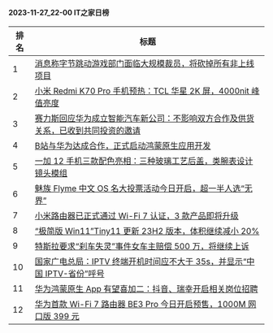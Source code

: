 #### 2023-11-27_22-00  IT之家日榜

| 排名 | 标题|
| --- | ---|
| 1 | [消息称字节跳动游戏部门面临大规模裁员，将砍掉所有非上线项目](https://www.ithome.com/0/735/164.htm) |
| 2 | [小米 Redmi K70 Pro 手机预热：TCL 华星 2K 屏，4000nit 峰值亮度](https://www.ithome.com/0/735/216.htm) |
| 3 | [赛力斯回应华为成立智能汽车新公司：不影响双方合作及供货关系，已收到共同投资的邀请](https://www.ithome.com/0/735/165.htm) |
| 4 | [B站与华为达成合作，正式启动鸿蒙原生应用开发](https://www.ithome.com/0/735/244.htm) |
| 5 | [一加 12 手机三款配色亮相：三种玻璃工艺后盖，类腕表设计镜头模组](https://www.ithome.com/0/735/235.htm) |
| 6 | [魅族 Flyme 中文 OS 名大投票活动今日开启，超一半人选“无界”](https://www.ithome.com/0/735/254.htm) |
| 7 | [小米路由器已正式通过 Wi-Fi 7 认证，3 款产品即将升级](https://www.ithome.com/0/735/263.htm) |
| 8 | [“极简版 Win11”Tiny11 更新 23H2 版本，体积继续减小 20%](https://www.ithome.com/0/735/171.htm) |
| 9 | [特斯拉要求“刹车失灵”事件女车主赔偿 500 万，将继续上诉](https://www.ithome.com/0/735/258.htm) |
| 10 | [国家广电总局：IPTV 终端开机时间应不大于 35s，并显示“中国 IPTV-省份”呼号](https://www.ithome.com/0/735/253.htm) |
| 11 | [华为鸿蒙原生 App 有望喜加二：抖音、瑞幸开启相关岗位招聘](https://www.ithome.com/0/735/170.htm) |
| 12 | [华为首款 Wi-Fi 7 路由器 BE3 Pro 今日开启预售，1000M 网口版 399 元](https://www.ithome.com/0/735/202.htm) |
